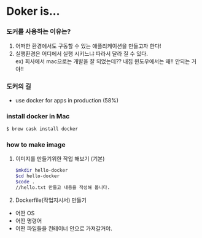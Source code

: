 # Doker is...

### 도커를 사용하는 이유는?

1. 어떠한 환경에서도 구동할 수 있는 애플리케이션을 만들고자 한다!
2. 실행환경은 어디에서 실행 시키느냐 따라서 달라 질 수 있다.
   <br/>ex) 회사에서 mac으로는 개발을 잘 되었는데?? 내집 윈도우에서는 왜!! 안되는 거야!!

### 도커의 길

- use docker for apps in production (58%)

### install docker in Mac

```bash
$ brew cask install docker
```

### how to make image

1. 이미지를 만들기위한 작업 해보기 (기본)
   ```bash
   $mkdir hello-docker
   $cd hello-docker
   $code .
   //hello.txt 만들고 내용을 작성해 봅니다.
   ```
2. Dockerfile(작업지시서) 만들기

- 어떤 OS
- 어떤 명령어
- 어떤 파일들을 컨테이너 안으로 가져갈거야.
